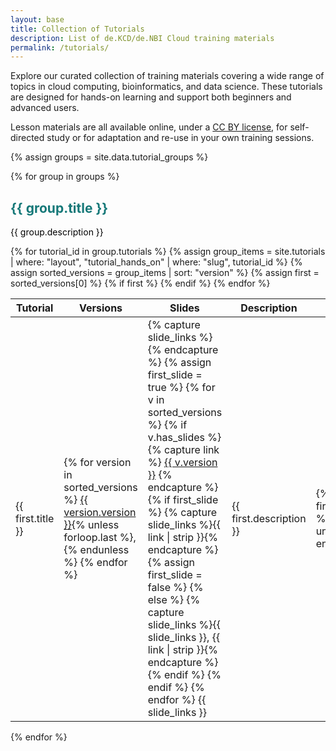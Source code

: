```yaml
---
layout: base
title: Collection of Tutorials
description: List of de.KCD/de.NBI Cloud training materials
permalink: /tutorials/
---
```


<div class="justify-text">
<p>
    Explore our curated collection of training materials covering a wide range of topics in cloud computing, bioinformatics, and data science. 
    These tutorials are designed for hands-on learning and support both beginners and advanced users. 
</p>
<p>   
    Lesson materials are all available online, under a <a href="https://creativecommons.org/licenses/by/4.0/" target="_blank" rel="noopener noreferrer">CC BY license</a>, for self-directed study or for adaptation and re-use in your own training sessions.
</p>
</div>

{% assign groups = site.data.tutorial_groups %}

{% for group in groups %}
<section class="tutorial-group">
  <h2 style="color:#157878;"><strong>{{ group.title }}</strong></h2>
  <p style="color:black;font-size:1em;">{{ group.description }}</p>

  <table>
      <colgroup>
          <col style="width: 40%;">
          <col style="width: 5%;">
          <col style="width: 5%;">
          <col style="width: 40%;">
          <col style="width: 10%;">
          <col style="width: 5%;">
      </colgroup>
    <thead>
      <tr>
        <th>Tutorial</th>
        <th>Versions</th>
        <th>Slides</th>
        <th>Description</th>
        <th>Contributors</th>
        <th>Estimated Time</th>
      </tr>
    </thead>
    <tbody>
      {% for tutorial_id in group.tutorials %}
        {% assign group_items = site.tutorials | where: "layout", "tutorial_hands_on" | where: "slug", tutorial_id %}
        {% assign sorted_versions = group_items | sort: "version" %}
        {% assign first = sorted_versions[0] %}
        {% if first %}
        <tr>
          <td>{{ first.title }}</td>
          <td>
            {% for version in sorted_versions %}
              <a href="{{ version.url | relative_url }}">{{ version.version }}</a>{% unless forloop.last %}, {% endunless %}
            {% endfor %}
          </td>
          <td>
            {% capture slide_links %}{% endcapture %}
            {% assign first_slide = true %}
            {% for v in sorted_versions %}
              {% if v.has_slides %}
                {% capture link %}
                  <a href="{{ v.slides_url | relative_url  }}">{{ v.version }}</a>
                {% endcapture %}
                {% if first_slide %}
                  {% capture slide_links %}{{ link | strip }}{% endcapture %}
                  {% assign first_slide = false %}
                {% else %}
                  {% capture slide_links %}{{ slide_links }}, {{ link | strip }}{% endcapture %}
                {% endif %}
              {% endif %}
            {% endfor %}
            {{ slide_links }}
          </td>
          <td>{{ first.description }}</td>
          <td>
            {% for contributor in first.contributions.authorship %}
              <a href="https://orcid.org/{{ contributor.orcid }}" target="_blank">{{ contributor }}</a>{% unless forloop.last %}, {% endunless %}
            {% endfor %}
          </td>
          <td>{{ first.time_estimation }}</td>
        </tr>
        {% endif %}
      {% endfor %}
    </tbody>
  </table>
</section>
{% endfor %}
